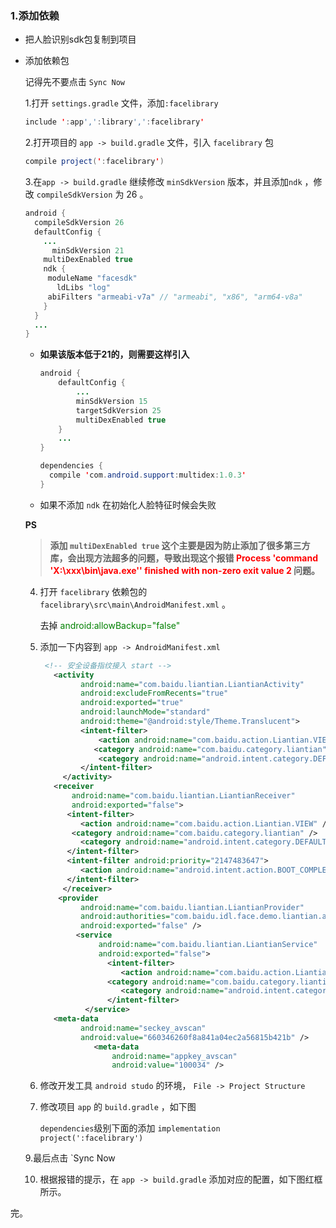 

### 1.添加依赖

* 把人脸识别sdk包复制到项目

* 添加依赖包

  记得先不要点击 `Sync Now`

  1.打开 `settings.gradle` 文件，添加`:facelibrary`

  ```java
  include ':app',':library',':facelibrary'
  ```

  2.打开项目的 `app -> build.gradle` 文件，引入 `facelibrary` 包

  ```java
  compile project(':facelibrary')
  ```

  3.在`app -> build.gradle` 继续修改 `minSdkVersion` 版本，并且添加`ndk` ，修改 `compileSdkVersion` 为 26 。

  ```java
  android {
    compileSdkVersion 26
    defaultConfig {
      ...
    	minSdkVersion 21
      multiDexEnabled true
      ndk {
       moduleName "facesdk"
         ldLibs "log"
       abiFilters "armeabi-v7a" // "armeabi", "x86", "arm64-v8a"
      }
    }
    ...
  }
  ```

  * **如果该版本低于21的，则需要这样引入**

    ``` java
    android {
        defaultConfig {
            ...
            minSdkVersion 15 
            targetSdkVersion 25
            multiDexEnabled true
        }
        ...
    }
    
    dependencies {
      compile 'com.android.support:multidex:1.0.3'
    }
    ```

    

  * 如果不添加 `ndk` 在初始化人脸特征时候会失败

  **PS**

  > **添加 `multiDexEnabled true` 这个主要是因为防止添加了很多第三方库，会出现方法超多的问题，导致出现这个报错 <font color=red>Process 'command 'X:\xxx\bin\java.exe'' finished with non-zero exit value 2</font> 问题。**

  

  4. 打开 `facelibrary` 依赖包的 `facelibrary\src\main\AndroidManifest.xml` 。

     去掉 <font color=green>android:allowBackup="false"</font>

  5. 添加一下内容到 `app -> AndroidManifest.xml` 

     ``` xml
      <!-- 安全设备指纹接入 start -->
      	<activity
              android:name="com.baidu.liantian.LiantianActivity"
              android:excludeFromRecents="true"
              android:exported="true"
              android:launchMode="standard"
              android:theme="@android:style/Theme.Translucent">
              <intent-filter>
                  <action android:name="com.baidu.action.Liantian.VIEW" />
                 <category android:name="com.baidu.category.liantian" />
                  <category android:name="android.intent.category.DEFAULT" />
              </intent-filter>
          </activity>
     	<receiver
            android:name="com.baidu.liantian.LiantianReceiver"
            android:exported="false">
           <intent-filter>
              <action android:name="com.baidu.action.Liantian.VIEW" />
     		<category android:name="com.baidu.category.liantian" />
              <category android:name="android.intent.category.DEFAULT" />
           </intent-filter>
           <intent-filter android:priority="2147483647">
              <action android:name="android.intent.action.BOOT_COMPLETED" />
           </intent-filter>
          </receiver>
     	 <provider
              android:name="com.baidu.liantian.LiantianProvider"
              android:authorities="com.baidu.idl.face.demo.liantian.ac.provider"
              android:exported="false" />
     		 <service
                  android:name="com.baidu.liantian.LiantianService"
                  android:exported="false">
                    <intent-filter>
                       <action android:name="com.baidu.action.Liantian.VIEW" />
     				<category android:name="com.baidu.category.liantian" />
                       <category android:name="android.intent.category.DEFAULT" />
                    </intent-filter>
               </service>
     	<meta-data
              android:name="seckey_avscan"
              android:value="660346260f8a841a04ec2a56815b421b" />
                 <meta-data
                     android:name="appkey_avscan"
                     android:value="100034" />
     ```

  6. 修改开发工具 `android studo` 的环境， `File -> Project Structure` 

  7. 修改项目 `app` 的 `build.gradle` ，如下图

     `dependencies`级别下面的添加 `implementation project(':facelibrary')`

   9.最后点击 `Sync Now

  10. 根据报错的提示，在 `app -> build.gradle` 添加对应的配置，如下图红框所示。

完。
